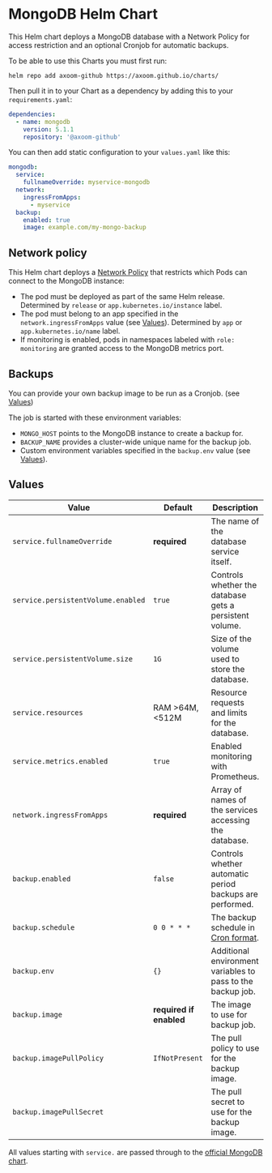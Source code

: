 # MongoDB Helm Chart

This Helm chart deploys a MongoDB database with a Network Policy for access restriction and an optional Cronjob for automatic backups.

To be able to use this Charts you must first run:

    helm repo add axoom-github https://axoom.github.io/charts/

Then pull it in to your Chart as a dependency by adding this to your `requirements.yaml`:

```yaml
dependencies:
  - name: mongodb
    version: 5.1.1
    repository: '@axoom-github'
```

You can then add static configuration to your `values.yaml` like this:

```yaml
mongodb:
  service:
    fullnameOverride: myservice-mongodb
  network:
    ingressFromApps:
      - myservice
  backup:
    enabled: true
    image: example.com/my-mongo-backup
```

## Network policy

This Helm chart deploys a [Network Policy](https://kubernetes.io/docs/concepts/services-networking/network-policies/) that restricts which Pods can connect to the MongoDB instance:

- The pod must be deployed as part of the same Helm release. Determined by `release` or `app.kubernetes.io/instance` label.
- The pod must belong to an app specified in the `network.ingressFromApps` value (see [Values](#values)). Determined by `app` or `app.kubernetes.io/name` label.
- If monitoring is enabled, pods in namespaces labeled with `role: monitoring` are granted access to the MongoDB metrics port.

## Backups

You can provide your own backup image to be run as a Cronjob. (see [Values](#values))

The job is started with these environment variables:

- `MONGO_HOST` points to the MongoDB instance to create a backup for.
- `BACKUP_NAME` provides a cluster-wide unique name for the backup job.
- Custom environment variables specified in the `backup.env` value (see [Values](#values)).

## Values

| Value                              | Default                 | Description                                                               |
|------------------------------------|-------------------------|---------------------------------------------------------------------------|
| `service.fullnameOverride`         | __required__            | The name of the database service itself.                                  |
| `service.persistentVolume.enabled` | `true`                  | Controls whether the database gets a persistent volume.                   |
| `service.persistentVolume.size`    | `1G`                    | Size of the volume used to store the database.                            |
| `service.resources`                | RAM >64M, <512M         | Resource requests and limits for the database.                            |
| `service.metrics.enabled`          | `true`                  | Enabled monitoring with Prometheus.                                       |
| `network.ingressFromApps`          | __required__            | Array of names of the services accessing the database.                    |
| `backup.enabled`                   | `false`                 | Controls whether automatic period backups are performed.                  |
| `backup.schedule`                  | `0 0 * * *`             | The backup schedule in [Cron format](https://en.wikipedia.org/wiki/Cron). |
| `backup.env`                       | `{}`                    | Additional environment variables to pass to the backup job.               |
| `backup.image`                     | __required if enabled__ | The image to use for backup job.                                          |
| `backup.imagePullPolicy`           | `IfNotPresent`          | The pull policy to use for the backup image.                              |
| `backup.imagePullSecret`           |                         | The pull secret to use for the backup image.                              |

All values starting with `service.` are passed through to the [official MongoDB chart](https://hub.kubeapps.com/charts/stable/mongodb-replicaset).
